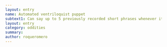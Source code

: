 ```yaml
---
layout: entry 
name: Automated ventriloquist puppet
subtext1: Can say up to 5 previously recorded short phrases whenever its owner is near. It can be re-recorded.
layout: entry
category: oddities
summary: 
author: roqueromero
---
```

